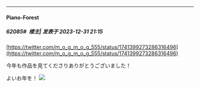 
*****

####  Piano-Forest  
##### 62085#         楼主| 发表于 2023-12-31 21:15

[https://twitter.com/m_o_g_m_o_g_555/status/1741399273286316496](https://twitter.com/m_o_g_m_o_g_555/status/1741399273286316496)

今年も作品を見てくださりありがとうございました！

よいお年を！
<img src="https://p.sda1.dev/15/bccf2f5032ff23ce8b442151f9014216/20231231_211413.jpg" referrerpolicy="no-referrer">

